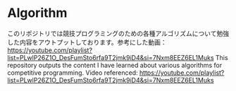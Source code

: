 # Algorithm
このリポジトリでは競技プログラミングのための各種アルゴリズムについて勉強した内容をアウトプットしております。参考にした動画：https://youtube.com/playlist?list=PLwlP26Z1O_DesFumSto6rfa9T2jmk9iD4&si=7Nxm8EEZ6EL1Muks
This repository outputs the content I have learned about various algorithms for competitive programming. Video referenced: https://youtube.com/playlist?list=PLwlP26Z1O_DesFumSto6rfa9T2jmk9iD4&si=7Nxm8EEZ6EL1Muks